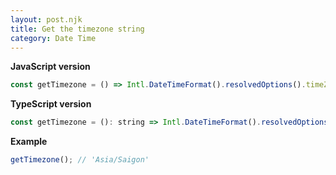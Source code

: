 ```yaml
---
layout: post.njk
title: Get the timezone string
category: Date Time
---
```


**JavaScript version**

```js
const getTimezone = () => Intl.DateTimeFormat().resolvedOptions().timeZone;
```

**TypeScript version**

```js
const getTimezone = (): string => Intl.DateTimeFormat().resolvedOptions().timeZone;
```

**Example**

```js
getTimezone(); // 'Asia/Saigon'
```
